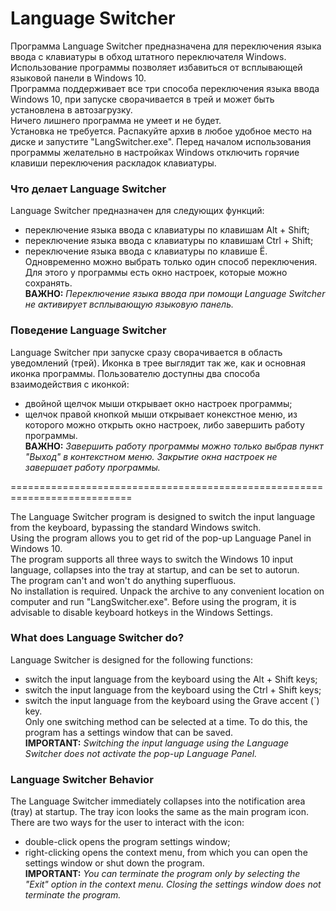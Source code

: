 # Language Switcher

Программа Language Switcher предназначена для переключения языка ввода с клавиатуры в обход штатного переключателя Windows.<br/>
Использование программы позволяет избавиться от всплывающей языковой панели в Windows 10.<br/>
Программа поддерживает все три способа переключения языка ввода Windows 10, при запуске сворачивается в трей и может быть установлена в автозагрузку.<br/>
Ничего лишнего программа не умеет и не будет.<br/>
Установка не требуется. Распакуйте архив в любое удобное место на диске и запустите "LangSwitcher.exe". Перед началом использования программы желательно в настройках Windows отключить горячие клавиши переключения раскладок клавиатуры.

### Что делает Language Switcher

Language Switcher предназначен для следующих функций:<br/>
- переключение языка ввода с клавиатуры по клавишам Alt + Shift;<br/>
- переключение языка ввода с клавиатуры по клавишам Ctrl + Shift;<br/>
- переключение языка ввода с клавиатуры по клавише Ё.<br/>
Одновременно можно выбрать только один способ переключения. Для этого у программы есть окно настроек, которые можно сохранять.<br/>
**ВАЖНО:** *Переключение языка ввода при помощи Language Switcher не активирует всплывающую языковую панель.*<br/>

### Поведение Language Switcher

Language Switcher при запуске сразу сворачивается в область уведомлений (трей). Иконка в трее выглядит так же, как и основная иконка программы. Пользователю доступны два способа взаимодействия с иконкой:<br/>
- двойной щелчок мыши открывает окно настроек программы;<br/>
- щелчок правой кнопкой мыши открывает конекстное меню, из которого можно открыть окно настроек, либо завершить работу программы.<br/>
**ВАЖНО:** *Завершить работу программы можно только выбрав пункт "Выход" в контекстном меню. Закрытие окна настроек не завершает работу программы.*<br/>

===========================================================================

The Language Switcher program is designed to switch the input language from the keyboard, bypassing the standard Windows switch.<br/>
Using the program allows you to get rid of the pop-up Language Panel in Windows 10.<br/>
The program supports all three ways to switch the Windows 10 input language, collapses into the tray at startup, and can be set to autorun.<br/>
The program can't and won't do anything superfluous.<br/>
No installation is required. Unpack the archive to any convenient location on computer and run "LangSwitcher.exe". Before using the program, it is advisable to disable keyboard hotkeys in the Windows Settings.

### What does Language Switcher do?

Language Switcher is designed for the following functions:<br/>
- switch the input language from the keyboard using the Alt + Shift keys;<br/>
- switch the input language from the keyboard using the Ctrl + Shift keys;<br/>
- switch the input language from the keyboard using the Grave accent (\`) key.<br/>
Only one switching method can be selected at a time. To do this, the program has a settings window that can be saved.<br/>
**IMPORTANT:** *Switching the input language using the Language Switcher does not activate the pop-up Language Panel.*<br/>

### Language Switcher Behavior

The Language Switcher immediately collapses into the notification area (tray) at startup. The tray icon looks the same as the main program icon. There are two ways for the user to interact with the icon:<br/>
- double-click opens the program settings window;<br/>
- right-clicking opens the context menu, from which you can open the settings window or shut down the program.<br/>
**IMPORTANT:** *You can terminate the program only by selecting the "Exit" option in the context menu. Closing the settings window does not terminate the program.*<br/>